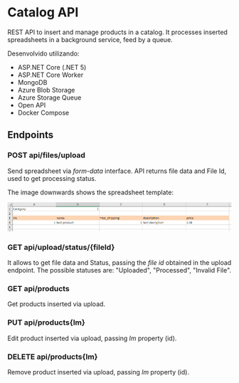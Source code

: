# Catalog API

REST API to insert and manage products in a catalog. It processes inserted spreadsheets in a background service, feed by a queue.

Desenvolvido utilizando:

- ASP.NET Core (.NET 5)
- ASP.NET Core Worker
- MongoDB
- Azure Blob Storage
- Azure Storage Queue
- Open API
- Docker Compose


## Endpoints

### POST api/files/upload

Send spreadsheet via *form-data* interface. API returns file data and File Id, used to get processing status.

The image downwards shows the spreadsheet template:

![Image](./spreadsheet_model.PNG) 

### GET api/upload/status/{fileId}

It allows to get file data and Status, passing the *file id* obtained in the upload endpoint. The possible statuses are: "Uploaded", "Processed", "Invalid File".

### GET api/products

Get products inserted via upload.

### PUT api/products{lm}

Edit product inserted via upload, passing *lm* property (id).

### DELETE api/products{lm}

Remove product inserted via upload, passing *lm* property (id).


